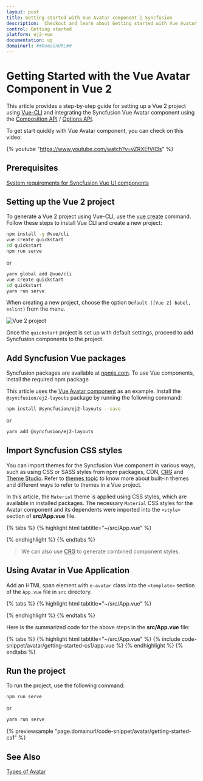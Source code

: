 ```yaml
---
layout: post
title: Getting started with Vue Avatar component | Syncfusion
description:  Checkout and learn about Getting started with Vue Avatar component of Syncfusion Essential JS 2 and more details.
control: Getting started 
platform: ej2-vue
documentation: ug
domainurl: ##DomainURL##
---
```


# Getting Started with the Vue Avatar Component in Vue 2

This article provides a step-by-step guide for setting up a Vue 2 project using [Vue-CLI](https://cli.vuejs.org/) and integrating the Syncfusion Vue Avatar component using the [Composition API](https://vuejs.org/guide/introduction.html#composition-api) / [Options API](https://vuejs.org/guide/introduction.html#options-api).

To get start quickly with Vue Avatar component, you can check on this video:

{% youtube "https://www.youtube.com/watch?v=vZRXEfVIl3s" %}

## Prerequisites

[System requirements for Syncfusion Vue UI components](https://ej2.syncfusion.com/vue/documentation/system-requirements/)

## Setting up the Vue 2 project

To generate a Vue 2 project using Vue-CLI, use the [vue create](https://cli.vuejs.org/#getting-started) command. Follow these steps to install Vue CLI and create a new project:

```bash
npm install -g @vue/cli
vue create quickstart
cd quickstart
npm run serve
```

or

```bash
yarn global add @vue/cli
vue create quickstart
cd quickstart
yarn run serve
```

When creating a new project, choose the option `Default ([Vue 2] babel, eslint)` from the menu.

![Vue 2 project](../appearance/images/vue2-terminal.png)

Once the `quickstart` project is set up with default settings, proceed to add Syncfusion components to the project.

## Add Syncfusion Vue packages

Syncfusion packages are available at [npmjs.com](https://www.npmjs.com/search?q=ej2-vue). To use Vue components, install the required npm package.

This article uses the [Vue Avatar component](https://www.syncfusion.com/vue-components/vue-avatar) as an example. Install the `@syncfusion/ej2-layouts` package by running the following command:

```bash
npm install @syncfusion/ej2-layouts --save
```
or

```bash
yarn add @syncfusion/ej2-layouts
```

## Import Syncfusion CSS styles

You can import themes for the Syncfusion Vue component in various ways, such as using CSS or SASS styles from npm packages, CDN, [CRG](https://ej2.syncfusion.com/javascript/documentation/common/custom-resource-generator/) and [Theme Studio](https://ej2.syncfusion.com/vue/documentation/appearance/theme-studio/). Refer to [themes topic](https://ej2.syncfusion.com/vue/documentation/appearance/theme/) to know more about built-in themes and different ways to refer to themes in a Vue project.

In this article, the `Material` theme is applied using CSS styles, which are available in installed packages. The necessary `Material` CSS styles for the Avatar component and its dependents were imported into the `<style>` section of **src/App.vue** file.

{% tabs %}
{% highlight html tabtitle="~/src/App.vue" %}

<style>
@import "../node_modules/@syncfusion/ej2-base/styles/material.css";
@import "../node_modules/@syncfusion/ej2-layouts/styles/material.css";
</style>

{% endhighlight %}
{% endtabs %}

> We can also use [CRG](https://crg.syncfusion.com/) to generate combined component styles.

## Using Avatar in Vue Application

Add an HTML span element with `e-avatar` class into the `<template>` section of the `App.vue` file in `src` directory.

{% tabs %}
{% highlight html tabtitle="~/src/App.vue" %}

<template>
    <div id="app">
        <span class="e-avatar">GR</span>
    </div>
</template>

{% endhighlight %}
{% endtabs %}

Here is the summarized code for the above steps in the **src/App.vue** file:

{% tabs %}
{% highlight html tabtitle="~/src/App.vue" %}
{% include code-snippet/avatar/getting-started-cs1/app.vue %}
{% endhighlight %}
{% endtabs %}

## Run the project

To run the project, use the following command:

```bash
npm run serve
```

or

```bash
yarn run serve
```
        
{% previewsample "page.domainurl/code-snippet/avatar/getting-started-cs1" %}

## See Also

[Types of Avatar](../avatar/types)

